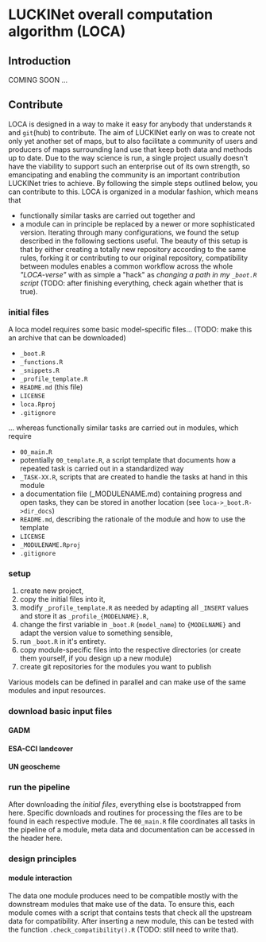 # LUCKINet overall computation algorithm (LOCA)

## Introduction

COMING SOON ...

## Contribute

LOCA is designed in a way to make it easy for anybody that understands `R` and `git`(hub) to contribute. The aim of LUCKINet early on was to create not only yet another set of maps, but to also facilitate a community of users and producers of maps surrounding land use that keep both data and methods up to date. Due to the way science is run, a single project usually doesn't have the viability to support such an enterprise out of its own strength, so emancipating and enabling the community is an important contribution LUCKINet tries to achieve. By following the simple steps outlined below, you can contribute to this. LOCA is organized in a modular fashion, which means that 
- functionally similar tasks are carried out together and
- a module can in principle be replaced by a newer or more sophisticated version.
Iterating through many configurations, we found the setup described in the following sections useful. The beauty of this setup is that by either creating a totally new repository according to the same rules, forking it or contributing to our original repository, compatibility between modules enables a common workflow across the whole *"LOCA-verse"* with as simple a "hack" as *changing a path in my `_boot.R` script* (TODO: after finishing everything, check again whether that is true).

### initial files

A loca model requires some basic model-specific files... (TODO: make this an archive that can be downloaded)

-   `_boot.R`
-   `_functions.R`
-   `_snippets.R`
-   `_profile_template.R`
-   `README.md` (this file)
-   `LICENSE`
-   `loca.Rproj`
-   `.gitignore`

... whereas functionally similar tasks are carried out in modules, which require

-   `00_main.R`
-   potentially `00_template.R`, a script template that documents how a repeated task is carried out in a standardized way
-   `_TASK-XX.R`, scripts that are created to handle the tasks at hand in this module
-   a documentation file (\_MODULENAME.md) containing progress and open tasks, they can be stored in another location (see `loca->_boot.R->dir_docs`)
-   `README.md`, describing the rationale of the module and how to use the template
-   `LICENSE`
-   `_MODULENAME.Rproj`
-   `.gitignore`

### setup

1.  create new project,
2.  copy the initial files into it, 
3.  modify `_profile_template.R` as needed by adapting all `_INSERT` values and store it as `_profile_{MODELNAME}.R`,
4.  change the first variable in `_boot.R` (`model_name`) to `{MODELNAME}` and adapt the version value to something sensible,
5.  run `_boot.R` in it's entirety.
6.  copy module-specific files into the respective directories (or create them yourself, if you design up a new module)
7.  create git repositories for the modules you want to publish

Various models can be defined in parallel and can make use of the same modules and input resources.

### download basic input files

#### GADM

#### ESA-CCI landcover

#### UN geoscheme


### run the pipeline

After downloading the *initial files*, everything else is bootstrapped from here. Specific downloads and routines for processing the files are to be found in each respective module. The `00_main.R` file coordinates all tasks in the pipeline of a module, meta data and documentation can be accessed in the header here.

### design principles

#### module interaction

The data one module produces need to be compatible mostly with the downstream modules that make use of the data. To ensure this, each module comes with a script that contains tests that check all the upstream data for compatibility. After inserting a new module, this can be tested with the function `.check_compatibility().R` (TODO: still need to write that).
